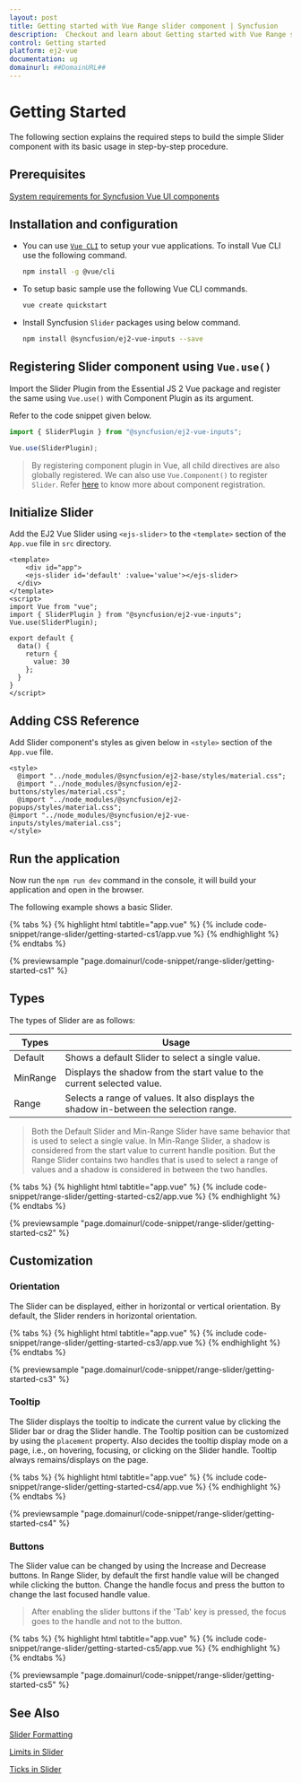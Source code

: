 ```yaml
---
layout: post
title: Getting started with Vue Range slider component | Syncfusion
description:  Checkout and learn about Getting started with Vue Range slider component of Syncfusion Essential JS 2 and more details.
control: Getting started 
platform: ej2-vue
documentation: ug
domainurl: ##DomainURL##
---
```


# Getting Started

The following section explains the required steps to build the simple Slider component with its basic usage in step-by-step procedure.

## Prerequisites

[System requirements for Syncfusion Vue UI components](https://ej2.syncfusion.com/vue/documentation/system-requirements/)

## Installation and configuration

* You can use [`Vue CLI`](https://github.com/vuejs/vue-cli) to setup your vue applications. To install Vue CLI use the following command.

    ```bash
    npm install -g @vue/cli
    ```

* To setup basic  sample use the following Vue CLI commands.

    ```bash
    vue create quickstart
    ```

* Install Syncfusion `Slider` packages using below command.

    ```bash
    npm install @syncfusion/ej2-vue-inputs --save
    ```

## Registering Slider component using `Vue.use()`

Import the Slider Plugin from the Essential JS 2 Vue package and register the same using `Vue.use()` with Component Plugin as its argument.

Refer to the code snippet given below.

```ts
import { SliderPlugin } from "@syncfusion/ej2-vue-inputs";

Vue.use(SliderPlugin);
```

> By registering component plugin in Vue, all child directives are also globally registered. We can also use `Vue.Component()` to register `Slider`. Refer [here](https://helpstaging.syncfusion.com:14038/ej2-vue/licensing/license-key-registration) to know more about component registration.

## Initialize Slider

Add the EJ2 Vue Slider using `<ejs-slider>` to the `<template>` section of the `App.vue` file in `src` directory.

```
<template>
    <div id="app">
    <ejs-slider id='default' :value='value'></ejs-slider>
  </div>
</template>
<script>
import Vue from "vue";
import { SliderPlugin } from "@syncfusion/ej2-vue-inputs";
Vue.use(SliderPlugin);

export default {
  data() {
    return {
      value: 30
    };
  }
}
</script>
```

## Adding CSS Reference

Add Slider component's styles as given below in `<style>` section of the `App.vue` file.

```
<style>
  @import "../node_modules/@syncfusion/ej2-base/styles/material.css";
  @import "../node_modules/@syncfusion/ej2-buttons/styles/material.css";
  @import "../node_modules/@syncfusion/ej2-popups/styles/material.css";
@import "../node_modules/@syncfusion/ej2-vue-inputs/styles/material.css";
</style>
```

## Run the application

Now run the `npm run dev` command in the console, it will build your application and open in the browser.

The following example shows a basic Slider.

{% tabs %}
{% highlight html tabtitle="app.vue" %}
{% include code-snippet/range-slider/getting-started-cs1/app.vue %}
{% endhighlight %}
{% endtabs %}
        
{% previewsample "page.domainurl/code-snippet/range-slider/getting-started-cs1" %}

## Types

The types of Slider are as follows:

| **Types** | **Usage** |
| --- | --- |
| Default | Shows a default Slider to select a single value. |
| MinRange | Displays the shadow from the start value to the current selected value. |
| Range | Selects a range of values. It also displays the shadow in-between the selection range. |

>Both the Default Slider and Min-Range Slider have same behavior that is used to select a single value. In Min-Range Slider, a shadow is considered from the start value to current handle position. But the Range Slider contains two handles that is used to select a range of values and a shadow is considered in between the two handles.

{% tabs %}
{% highlight html tabtitle="app.vue" %}
{% include code-snippet/range-slider/getting-started-cs2/app.vue %}
{% endhighlight %}
{% endtabs %}
        
{% previewsample "page.domainurl/code-snippet/range-slider/getting-started-cs2" %}

## Customization

### Orientation

The Slider can be displayed, either in horizontal or vertical orientation. By default, the Slider renders in horizontal orientation.

{% tabs %}
{% highlight html tabtitle="app.vue" %}
{% include code-snippet/range-slider/getting-started-cs3/app.vue %}
{% endhighlight %}
{% endtabs %}
        
{% previewsample "page.domainurl/code-snippet/range-slider/getting-started-cs3" %}

### Tooltip

The Slider displays the tooltip to indicate the current value by clicking the Slider bar or drag the Slider handle. The Tooltip position can be customized by using the `placement` property. Also decides the tooltip display mode on a page, i.e., on hovering, focusing, or clicking on the Slider handle. Tooltip always remains/displays on the page.

{% tabs %}
{% highlight html tabtitle="app.vue" %}
{% include code-snippet/range-slider/getting-started-cs4/app.vue %}
{% endhighlight %}
{% endtabs %}
        
{% previewsample "page.domainurl/code-snippet/range-slider/getting-started-cs4" %}

### Buttons

The Slider value can be changed by using the Increase and Decrease buttons. In Range Slider, by default the first handle value will be changed while clicking the button. Change the handle focus and press the button to change the last focused handle value.

> After enabling the slider buttons if the 'Tab' key is pressed, the focus goes to the handle and not to the button.

{% tabs %}
{% highlight html tabtitle="app.vue" %}
{% include code-snippet/range-slider/getting-started-cs5/app.vue %}
{% endhighlight %}
{% endtabs %}
        
{% previewsample "page.domainurl/code-snippet/range-slider/getting-started-cs5" %}

## See Also

[Slider Formatting](./format)

[Limits in Slider](./limits)

[Ticks in Slider](./ticks)
